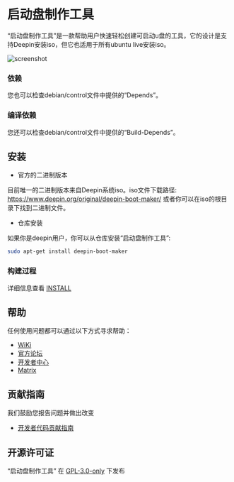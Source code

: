 # 启动盘制作工具

“启动盘制作工具”是一款帮助用户快速轻松创建可启动u盘的工具，它的设计是支持Deepin安装iso，但它也适用于所有ubuntu live安装iso。

![screenshot](https://raw.githubusercontent.com/linuxdeepin/deepin-boot-maker/master/docs/deepin-boot-maker.png)

### 依赖

您也可以检查debian/control文件中提供的“Depends”。

### 编译依赖

您还可以检查debian/control文件中提供的“Build-Depends”。

## 安装

- 官方的二进制版本

目前唯一的二进制版本来自Deepin系统iso。iso文件下载路径: https://www.deepin.org/original/deepin-boot-maker/ 或者你可以在iso的根目录下找到二进制文件。

- 仓库安装

如果你是deepin用户，你可以从仓库安装“启动盘制作工具”:

```bash
sudo apt-get install deepin-boot-maker
```

### 构建过程

详细信息查看 [INSTALL](INSTALL.md)

## 帮助

任何使用问题都可以通过以下方式寻求帮助：

* [WiKi](https://wiki.deepin.org)
* [官方论坛](https://bbs.deepin.org)
* [开发者中心](https://github.com/linuxdeepin/developer-center/issues)
* [Matrix](https://matrix.to/#/#deepin-community:matrix.org)

## 贡献指南

我们鼓励您报告问题并做出改变

* [开发者代码贡献指南](https://github.com/linuxdeepin/developer-center/wiki/Contribution-Guidelines-for-Developers)

## 开源许可证

“启动盘制作工具” 在 [GPL-3.0-only](LICENSE/GPL-3.0-only.txt) 下发布
